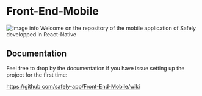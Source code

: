 # Front-End-Mobile
![image info](https://www.code-inspector.com/project/23551/score/svg)
Welcome on the repository of the mobile application of Safely developped in React-Native

## Documentation

Feel free to drop by the documentation if you have issue setting up the project for the first time:

https://github.com/safely-app/Front-End-Mobile/wiki
